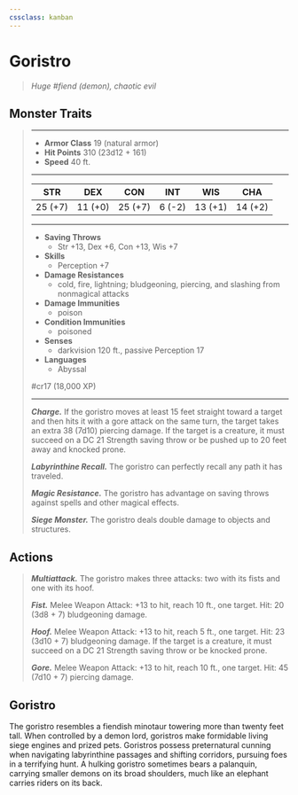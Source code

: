 ```yaml
---
cssclass: kanban
---
```


# Goristro
>*Huge #fiend (demon), chaotic evil*
## Monster Traits
>___
>- **Armor Class** 19 (natural armor)
>- **Hit Points** 310 (23d12 + 161)
>- **Speed** 40 ft.
>___
>|STR|DEX|CON|INT|WIS|CHA|
>|:---:|:---:|:---:|:---:|:---:|:---:|
>|25 (+7)|11 (+0)|25 (+7)|6 (-2)|13 (+1)|14 (+2)|
>___
>- **Saving Throws**
>	 - Str +13, Dex +6, Con +13, Wis +7
>- **Skills**
>	 - Perception +7
>- **Damage Resistances**
>	 - cold, fire, lightning; bludgeoning, piercing, and slashing from nonmagical attacks
>- **Damage Immunities**
>	 - poison
>- **Condition Immunities**
>	 - poisoned
>- **Senses**
>	 - darkvision 120 ft., passive Perception 17
>- **Languages**
>	 - Abyssal
>
> #cr17 (18,000 XP)
>___
>***Charge.*** If the goristro moves at least 15 feet straight toward a target and then hits it with a gore attack on the same turn, the target takes an extra 38 (7d10) piercing damage. If the target is a creature, it must succeed on a DC 21 Strength saving throw or be pushed up to 20 feet away and knocked prone.  
>
>***Labyrinthine Recall.*** The goristro can perfectly recall any path it has traveled.  
>
>***Magic Resistance.*** The goristro has advantage on saving throws against spells and other magical effects.  
>
>***Siege Monster.*** The goristro deals double damage to objects and structures.  
>
## Actions
>***Multiattack.*** The goristro makes three attacks: two with its fists and one with its hoof.  
>
>***Fist.*** Melee Weapon Attack: +13 to hit, reach 10 ft., one target. Hit: 20 (3d8 + 7) bludgeoning damage.  
>
>***Hoof.*** Melee Weapon Attack: +13 to hit, reach 5 ft., one target. Hit: 23 (3d10 + 7) bludgeoning damage. If the target is a creature, it must succeed on a DC 21 Strength saving throw or be knocked prone.  
>
>***Gore.*** Melee Weapon Attack: +13 to hit, reach 10 ft., one target. Hit: 45 (7d10 + 7) piercing damage.
## Goristro
The goristro resembles a fiendish minotaur towering more than twenty feet tall. When controlled by a demon lord, goristros make formidable living siege engines and prized pets. Goristros possess preternatural cunning when navigating labyrinthine passages and shifting corridors, pursuing foes in a terrifying hunt.
A hulking goristro sometimes bears a palanquin, carrying smaller demons on its broad shoulders, much like an elephant carries riders on its back.